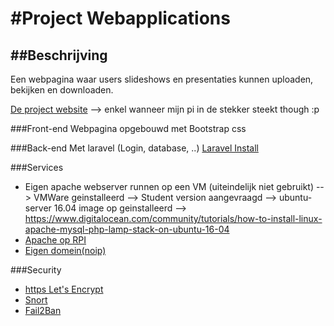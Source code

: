#Project Webapplications
======
##Beschrijving
------
Een webpagina waar users slideshows en presentaties kunnen uploaden, bekijken en downloaden.

[De project website](https://slideshows.hopto.org "Slideshows website") --> enkel wanneer mijn pi in de stekker steekt though :p

###Front-end
Webpagina opgebouwd met Bootstrap css

###Back-end
Met laravel (Login, database, ..)
[Laravel Install](./laravelinstall.md)

###Services
* Eigen apache webserver runnen op een VM (uiteindelijk niet gebruikt)
--> VMWare geinstalleerd
--> Student version aangevraagd
--> ubuntu-server 16.04 image op geinstalleerd
--> https://www.digitalocean.com/community/tutorials/how-to-install-linux-apache-mysql-php-lamp-stack-on-ubuntu-16-04
* [Apache op RPI](./webserver.md)
* [Eigen domein(noip)](./No-ip.md)

###Security
* [https Let's Encrypt](./https.md)
* [Snort](./snort.md)
* [Fail2Ban](./Fail2ban.md)


